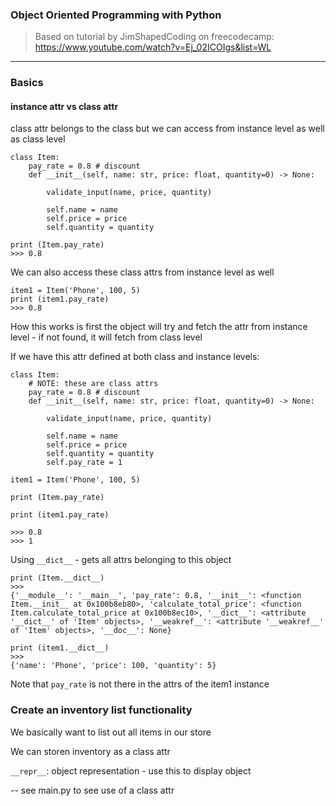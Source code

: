 ### Object Oriented Programming with Python

> Based on tutorial by JimShapedCoding on freecodecamp: https://www.youtube.com/watch?v=Ej_02ICOIgs&list=WL

---

### Basics

#### instance attr vs class attr

class attr belongs to the class but we can access from instance level as well as class level

```
class Item:
    pay_rate = 0.8 # discount
    def __init__(self, name: str, price: float, quantity=0) -> None:

        validate_input(name, price, quantity)

        self.name = name
        self.price = price
        self.quantity = quantity
```

```
print (Item.pay_rate)
>>> 0.8
```

We can also access these class attrs from instance level as well

```
item1 = Item('Phone', 100, 5)
print (item1.pay_rate)
>>> 0.8
```

How this works is first the object will try and fetch the attr from instance level - if not found, it will fetch from class level

If we have this attr defined at both class and instance levels:

```
class Item:
    # NOTE: these are class attrs
    pay_rate = 0.8 # discount
    def __init__(self, name: str, price: float, quantity=0) -> None:

        validate_input(name, price, quantity)

        self.name = name
        self.price = price
        self.quantity = quantity
        self.pay_rate = 1

item1 = Item('Phone', 100, 5)

print (Item.pay_rate)

print (item1.pay_rate)

>>> 0.8
>>> 1
```

Using `__dict__` - gets all attrs belonging to this object

```
print (Item.__dict__)
>>>
{'__module__': '__main__', 'pay_rate': 0.8, '__init__': <function Item.__init__ at 0x100b8eb80>, 'calculate_total_price': <function Item.calculate_total_price at 0x100b8ec10>, '__dict__': <attribute '__dict__' of 'Item' objects>, '__weakref__': <attribute '__weakref__' of 'Item' objects>, '__doc__': None}

print (item1.__dict__)
>>>
{'name': 'Phone', 'price': 100, 'quantity': 5}
```

Note that `pay_rate` is not there in the attrs of the item1 instance


### Create an inventory list functionality

We basically want to list out all items in our store

We can storen inventory as a class attr

`__repr__`: object representation - use this to display object

-- see main.py to see use of a class attr